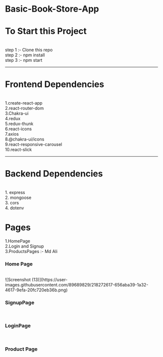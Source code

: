 # Basic-Book-Store-App

<h1>To Start this Project</h1><br/>
step 1 :- Clone this repo <br/>
step 2 :- npm install <br/>
step 3 :- npm start <br/>
<hr/>
<h1>Frontend Dependencies</h1> <br/>
1.create-react-app <br/>
2.react-router-dom <br/>
3.Chakra-ui <br/>
4.redux <br/>
5.redux-thunk <br/>
6.react-icons <br/>
7.axios <br/>
8.@chakra-ui/icons <br/>
9.react-responsive-carousel
<br/>
10.react-slick 
<hr/>
<h1>Backend Dependencies </h1> <br/>
1. express <br/>
2. mongoose <br/>
3. cors <br/>
4. dotenv <br/>



<h1>Pages</h1>

1.HomePage
<br/>
2.Login and Signup 
 <br/>
3.ProductsPages :- Md Ali
 <br/>

 
 <h3>Home Page</h3>
  <br/>
  ![Screenshot (13)](https://user-images.githubusercontent.com/89689829/218272617-656aba39-1a32-4617-9efa-20fc720eb36b.png)

  <img src=""/>
  <img src=""/>
  <img src=""/>
   <br/>
 <h3>SignupPage</h3>
 <br/>
 <img src=""/>
 <br/>
 <h3>LoginPage</h3>
 <br/>
 <img src=""/>
 <br/>
 <h3>Product Page</h3>
 <br/>
 <img src=""/>
<img src = ""/>
<img src=""/>
<img src=""/>
<br/>


